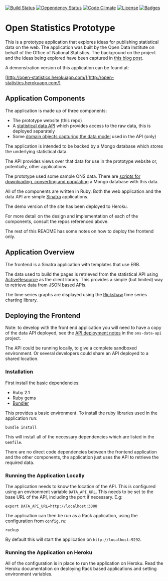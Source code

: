 [![Build Status](http://img.shields.io/travis/ONSdigital/prototype-frontend.svg)](https://travis-ci.org/ONSdigital/prototype-frontend)
[![Dependency Status](http://img.shields.io/gemnasium/ONSdigital/prototype-frontend.svg)](https://gemnasium.com/ONSdigital/prototype-frontend)
[![Code Climate](http://img.shields.io/codeclimate/github/ONSdigital/prototype-frontend.svg)](https://codeclimate.com/github/ONSdigital/prototype-frontend)
[![License](http://img.shields.io/:license-mit-blue.svg)](http://ONSdigital.mit-license.org)
[![Badges](http://img.shields.io/:badges-5/5-ff6799.svg)](https://github.com/pikesley/badger)

Open Statistics Prototype
=========================

This is a prototype application that explores ideas for publishing statistical data on the web. The application was built by the Open Data Institute on behalf of the Office of National Statistics. The background on the project and the ideas being explored have been captured in [this blog post](http://theodi.org/blog/publishing-open-statistical-data).

A demonstration version of this application can be found at:

[http://open-statistics.herokuapp.com/](http://open-statistics.herokuapp.com/)

## Application Components

The application is made up of three components:

* The prototype website (this repo)
* A [statistical data API](https://github.com/ONSdigital/ons-data-api) which provides access to the raw data, this is deployed separately
* Some [domain objects capturing the data model](https://github.com/ONSdigital/ons_data_models) used in the API (only)

The application is intended to be backed by a Mongo database which stores the underlying statistical data.

The API provides views over that data for use in the prototype website or, potentially, other applications.

The prototype used some sample ONS data. There are [scripts for downloading, converting and populating](https://github.com/ONSdigital/ons-poc-data) a Mongo database with this data.

All of the components are written in Ruby. Both the web application and the data API are simple [Sinatra](http://www.sinatrarb.com/) applications.

The demo version of the site has been deployed to Heroku.

For more detail on the design and implementation of each of the components, consult the repos referenced above.

The rest of this README has some notes on how to deploy the frontend only.

## Application Overview

The frontend is a Sinatra application with templates that use ERB. 

The data used to build the pages is retrieved from the statistical API using [ActiveResource](https://github.com/rails/activeresource) as the client library. This provides a simple (but limited) way to retrieve data from JSON based APIs.

The time series graphs are displayed using the [Rickshaw](http://code.shutterstock.com/rickshaw/) time series charting library.

## Deploying the Frontend

Note: to develop with the front end application you will need to have a copy of the data API deployed, see the [API deployment notes](https://github.com/ONSdigital/ons-data-api#deploying-the-api) in the `ons-data-api` project.

The API could be running locally, to give a complete sandboxed environment. Or several developers could share an API deployed to a shared location.

### Installation

First install the basic dependencies:

* Ruby 2.1
* Ruby gems
* [Bundler](http://bundler.io/)

This provides a basic environment. To install the ruby libraries used in the application run:

```
bundle install
```

This will install all of the necessary dependencies which are listed in the `Gemfile`. 

There are no direct code dependencies between the frontend application and the other components, the application just uses the API to retrieve the required data.

### Running the Application Locally

The application needs to know the location of the API. This is configured using an environment variable `DATA_API_URL`. This needs to be set to the base URL of the API, including the port if necessary. E.g:

```
export DATA_API_URL=http://localhost:3000
```

The application can then be run as a Rack application, using the configuration from `config.ru`:

```
rackup
```

By default this will start the application on `http://localhost:9292`.

### Running the Application on Heroku

All of the configuration is in place to run the application on Heroku. Read the Heroku documentation on deploying Rack based applications and setting environment variables.




